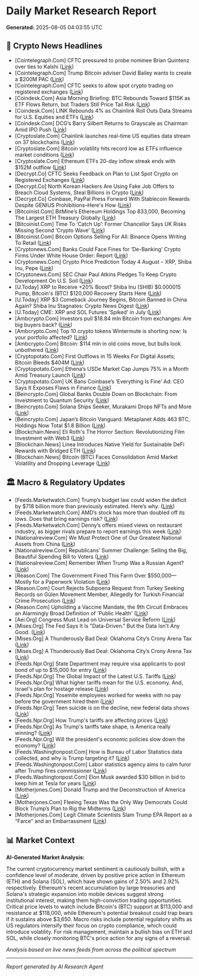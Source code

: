 # Daily Market Research Report
**Generated:** 2025-08-05 04:03:55 UTC

## 📰 Crypto News Headlines
- [Cointelegraph.Com] CFTC pressured to probe nominee Brian Quintenz over ties to Kalshi ([Link](https://cointelegraph.com/news/cftc-nominee-brian-quintenz-probed-kalshi-ties?utm_source=rss_feed&utm_medium=rss&utm_campaign=rss_partner_inbound))
- [Cointelegraph.Com] Trump Bitcoin adviser David Bailey wants to create a $200M PAC ([Link](https://cointelegraph.com/news/david-bailey-bitcoin-pac-crypto-political-push?utm_source=rss_feed&utm_medium=rss&utm_campaign=rss_partner_inbound))
- [Cointelegraph.Com] CFTC seeks to allow spot crypto trading on registered exchanges ([Link](https://cointelegraph.com/news/cftc-spot-crypto-contracts-trading-initiative?utm_source=rss_feed&utm_medium=rss&utm_campaign=rss_partner_inbound))
- [Coindesk.Com] Asia Morning Briefing: BTC Rebounds Toward $115K as ETF Flows Return, but Traders Still Price Tail Risk ([Link](https://www.coindesk.com/markets/2025/08/05/asia-morning-briefing-btc-rebounds-toward-usd115k-as-etf-flows-return-but-traders-still-price-tail-risk))
- [Coindesk.Com] LINK Rebounds 4% as Chainlink Roll Outs Data Streams for U.S. Equities and ETFs ([Link](https://www.coindesk.com/markets/2025/08/04/link-rebounds-4-as-chainlink-roll-outs-data-streams-for-u-s-equities-and-etfs))
- [Coindesk.Com] DCG’s Barry Silbert Returns to Grayscale as Chairman Amid IPO Push ([Link](https://www.coindesk.com/business/2025/08/04/dcg-s-barry-silbert-returns-to-grayscale-as-chairman))
- [Cryptoslate.Com] Chainlink launches real-time US equities data stream on 37 blockchains ([Link](https://cryptoslate.com/chainlink-launches-real-time-us-equities-data-stream-on-37-blockchains/))
- [Cryptoslate.Com] Bitcoin volatility hits record low as ETFs influence market conditions ([Link](https://cryptoslate.com/insights/bitcoin-volatility-hits-record-low-as-etfs-influence-market-conditions/))
- [Cryptoslate.Com] Ethereum ETFs 20-day inflow streak ends with $152M outflow ([Link](https://cryptoslate.com/ethereum-etfs-20-day-inflow-streak-ends-with-152m-outflow/))
- [Decrypt.Co] CFTC Seeks Feedback on Plan to List Spot Crypto on Registered Exchanges ([Link](https://decrypt.co/333516/cftc-feedback-plan-list-spot-crypto-registered-exchanges))
- [Decrypt.Co] North Korean Hackers Are Using Fake Job Offers to Breach Cloud Systems, Steal Billions in Crypto ([Link](https://decrypt.co/333513/north-korean-fake-job-offers-cloud-systems-steal-billions-crypto))
- [Decrypt.Co] Coinbase, PayPal Press Forward With Stablecoin Rewards Despite GENIUS Prohibitions–Here's How ([Link](https://decrypt.co/333472/coinbase-paypal-stablecoin-rewards-genius-prohibitions-how))
- [Bitcoinist.Com] BitMine’s Ethereum Holdings Top 833,000, Becoming The Largest ETH Treasury Globally ([Link](https://bitcoinist.com/bitmines-ethereum-833000-largest-eth-treasury/))
- [Bitcoinist.Com] Time To ‘Catch Up’: Former Chancellor Says UK Risks Missing Second ‘Crypto Wave’ ([Link](https://bitcoinist.com/former-chancellor-uk-risks-second-crypto-wave/))
- [Bitcoinist.Com] Bitcoin Options Selling For All: Binance Opens Writing To Retail ([Link](https://bitcoinist.com/bitcoin-options-selling-all-binance-writing-retail/))
- [Cryptonews.Com] Banks Could Face Fines for ‘De-Banking’ Crypto Firms Under White House Order: Report ([Link](https://cryptonews.com/news/banks-at-risk-fines-crypto-client-closures-white-house-executive-order/))
- [Cryptonews.Com] Crypto Price Prediction Today 4 August – XRP, Shiba Inu, Pepe ([Link](https://cryptonews.com/news/crypto-price-prediction-today-4-august-xrp-shiba-inu-pepe/))
- [Cryptonews.Com] SEC Chair Paul Atkins Pledges To Keep Crypto Development On U.S. Soil ([Link](https://cryptonews.com/news/paul-atkins-vows-keep-crypto-development-us/))
- [U.Today] XRP to Receive +20% Boost? Shiba Inu (SHIB) $0.000015 Pump, Bitcoin's (BTC) $120,000 Recovery Starts Here ([Link](https://u.today/xrp-to-receive-20-boost-shiba-inu-shib-0000015-pump-bitcoins-btc-120000-recovery-starts-here))
- [U.Today] XRP $3 Comeback Journey Begins, Bitcoin Banned in China Again? Shiba Inu Stagnates: Crypto News Digest ([Link](https://u.today/xrp-3-comeback-journey-begins-bitcoin-banned-in-china-again-shiba-inu-stagnates-crypto-news-digest))
- [U.Today] CME: XRP and SOL Futures 'Spiked' in July ([Link](https://u.today/cme-xrp-and-sol-futures-spiked-in-july))
- [Ambcrypto.Com] Investors pull $18.84 mln Bitcoin from exchanges: Are big buyers back? ([Link](https://ambcrypto.com/investors-pull-18-84-mln-bitcoin-from-exchanges-are-big-buyers-back/))
- [Ambcrypto.Com] Top 10 crypto tokens Wintermute is shorting now: Is your portfolio affected? ([Link](https://ambcrypto.com/top-10-tokens-wintermute-is-shorting-now-is-your-portfolio-affected/))
- [Ambcrypto.Com] Bitcoin: $114 mln in old coins move, but bulls look unbothered ([Link](https://ambcrypto.com/bitcoin-114-mln-in-old-coins-move-but-bulls-look-unbothered/))
- [Cryptopotato.Com] First Outflows in 15 Weeks For Digital Assets; Bitcoin Bleeds $404M ([Link](https://cryptopotato.com/first-outflows-in-15-weeks-for-digital-assets-bitcoin-bleeds-404m/))
- [Cryptopotato.Com] Ethena’s USDe Market Cap Jumps 75% in a Month Amid Treasury Launch ([Link](https://cryptopotato.com/ethenas-usde-market-cap-jumps-75-in-a-month-amid-treasury-launch/))
- [Cryptopotato.Com] UK Bans Coinbase’s ‘Everything Is Fine’ Ad: CEO Says It Exposes Flaws in Finance ([Link](https://cryptopotato.com/uk-bans-coinbases-everything-is-fine-ad-ceo-says-it-exposes-flaws-in-finance/))
- [Beincrypto.Com] Global Banks Double Down on Blockchain: From Investment to Quantum Security ([Link](https://beincrypto.com/tradfi-bets-big-on-blockchain/))
- [Beincrypto.Com] Solana Ships Seeker, Murakami Drops NFTs and More ([Link](https://beincrypto.com/solana-ships-seeker-phone/))
- [Beincrypto.Com] Japan’s Bitcoin Vanguard: Metaplanet Adds 463 BTC, Holdings Now Total $1.8 Billion ([Link](https://beincrypto.com/metaplanet-adds-463-bitcoins/))
- [Blockchain.News] Eli Roth's The Horror Section: Revolutionizing Film Investment with Web3 ([Link](https://Blockchain.News/news/eli-roth-horror-section-revolutionizing-film-investment-web3))
- [Blockchain.News] Linea Introduces Native Yield for Sustainable DeFi Rewards with Bridged ETH ([Link](https://Blockchain.News/news/linea-native-yield-sustainable-defi-rewards-bridged-eth))
- [Blockchain.News] Bitcoin (BTC) Faces Consolidation Amid Market Volatility and Dropping Leverage ([Link](https://Blockchain.News/news/bitcoin-btc-faces-consolidation-market-volatility-dropping-leverage))

## 🏛️ Macro & Regulatory Updates
- [Feeds.Marketwatch.Com] Trump’s budget law could widen the deficit by $718 billion more than previously estimated. Here’s why. ([Link](https://www.marketwatch.com/story/trumps-budget-law-could-widen-the-deficit-by-718-billion-more-than-previously-estimated-heres-why-523d28db?mod=mw_rss_topstories))
- [Feeds.Marketwatch.Com] AMD’s stock has more than doubled off its lows. Does that bring earnings risk? ([Link](https://www.marketwatch.com/story/amds-stock-has-more-than-doubled-off-its-lows-does-that-bring-earnings-risk-31716cb2?mod=mw_rss_topstories))
- [Feeds.Marketwatch.Com] Denny’s offers mixed views on restaurant industry, as bigger rivals prepare to report earnings this week ([Link](https://www.marketwatch.com/story/dennys-offers-mixed-views-on-restaurant-industry-as-bigger-rivals-prepare-to-report-earnings-this-week-6ea89ee5?mod=mw_rss_topstories))
- [Nationalreview.Com] We Must Protect One of Our Greatest National Assets from China ([Link](https://www.nationalreview.com/2025/08/we-must-protect-one-of-our-greatest-national-assets-from-china/))
- [Nationalreview.Com] Republicans’ Summer Challenge: Selling the Big, Beautiful Spending Bill to Voters ([Link](https://www.nationalreview.com/2025/08/republicans-summer-challenge-selling-the-big-beautiful-spending-bill-to-voters/))
- [Nationalreview.Com] Remember When Trump Was a Russian Agent? ([Link](https://www.nationalreview.com/2025/08/remember-when-trump-was-a-russian-agent/))
- [Reason.Com] The Government Fined This Farm Over $550,000—Mostly for a Paperwork Violation ([Link](https://reason.com/2025/08/04/the-government-fined-this-farm-over-550000-mostly-for-a-paperwork-violation/))
- [Reason.Com] Court Rejects Subpoena Request from Turkey Seeking Records on Gülen Movement Member, Allegedly for Turkish Financial Crime Prosecution ([Link](https://reason.com/volokh/2025/08/04/court-rejects-subpoena-request-from-turkey-seeking-records-on-gulen-movement-member-allegedly-for-turkish-financial-crime-prosecution/))
- [Reason.Com] Upholding a Vaccine Mandate, the 9th Circuit Embraces an Alarmingly Broad Definition of 'Public Health' ([Link](https://reason.com/2025/08/04/upholding-a-vaccine-mandate-the-9th-circuit-embraces-an-alarmingly-broad-definition-of-public-health/))
- [Aei.Org] Congress Must Lead on Universal Service Reform ([Link](https://www.aei.org/technology-and-innovation/congress-must-lead-on-universal-service-reform/))
- [Mises.Org] The Fed Says It Is "Data-Driven." But the Data Isn't Any Good. ([Link](https://mises.org/podcasts/audio-mises-wire/fed-says-it-data-driven-data-isnt-any-good))
- [Mises.Org] A Thunderously Bad Deal: Oklahoma City’s Crony Arena Tax ([Link](https://mises.org/mises-wire/thunderously-bad-deal-oklahoma-citys-crony-arena-tax))
- [Mises.Org] A Thunderously Bad Deal: Oklahoma City’s Crony Arena Tax ([Link](https://mises.org/podcasts/audio-mises-wire/thunderously-bad-deal-oklahoma-citys-crony-arena-tax))
- [Feeds.Npr.Org] State Department may require visa applicants to post bond of up to $15,000 for entry ([Link](https://www.npr.org/2025/08/04/nx-s1-5492557/state-department-visa-applicants-bond))
- [Feeds.Npr.Org] The Global Impact of the Latest U.S. Tariffs ([Link](https://www.npr.org/2025/08/04/nx-s1-5492483/the-global-impact-of-the-latest-u-s-tariffs))
- [Feeds.Npr.Org] What higher tariffs mean for the U.S. economy. And, Israel's plan for hostage release ([Link](https://www.npr.org/2025/08/04/g-s1-80889/up-first-newsletter-trump-tariffs-mexico-israel-hostages-gaza))
- [Feeds.Npr.Org] Yosemite employees worked for weeks with no pay before the government hired them ([Link](https://www.npr.org/2025/08/04/nx-s1-5387722/yosemite-workers-housing-volunteer-no-pay))
- [Feeds.Npr.Org] Teen suicide is on the decline, new federal data shows ([Link](https://www.npr.org/sections/shots-health-news/2025/08/04/nx-s1-5490050/nsduh-depression-suicide-federal-statistics-teens))
- [Feeds.Npr.Org] How Trump's tariffs are affecting prices ([Link](https://www.npr.org/2025/08/04/nx-s1-5492203/how-trumps-tariffs-are-affecting-prices))
- [Feeds.Npr.Org] As Trump's tariffs take shape, is America really winning? ([Link](https://www.npr.org/2025/08/04/nx-s1-5487592/global-economy-tariffs-inflation-prices))
- [Feeds.Npr.Org] Will the president's economic policies slow down the economy? ([Link](https://www.npr.org/2025/08/04/nx-s1-5491539/will-the-presidents-economic-policies-slow-down-the-economy))
- [Feeds.Washingtonpost.Com] How is Bureau of Labor Statistics data collected, and why is Trump targeting it? ([Link](https://www.washingtonpost.com/business/2025/08/04/trump-bls-labor-statistics-data/))
- [Feeds.Washingtonpost.Com] Labor statistics agency aims to calm furor after Trump fires commissioner ([Link](https://www.washingtonpost.com/business/2025/08/04/jobs-report-controversy-trump/))
- [Feeds.Washingtonpost.Com] Elon Musk awarded $30 billion in bid to keep him at Tesla for years ([Link](https://www.washingtonpost.com/business/2025/08/04/musk-30-billion-tesla-payout/))
- [Motherjones.Com] Donald Trump and the Deconstruction of America ([Link](https://www.motherjones.com/politics/2025/08/donald-trump-deconstruction-america/))
- [Motherjones.Com] Fleeing Texas Was the Only Way Democrats Could Block Trump’s Plan to Rig the Midterms ([Link](https://www.motherjones.com/politics/2025/08/texas-democrats-flee-state-trump-rig-midtersm-abbott/))
- [Motherjones.Com] Legit Climate Scientists Slam Trump EPA Report as a “Farce” and an Embarrassment ([Link](https://www.motherjones.com/politics/2025/08/climate-scientists-slam-epa-report-endangerment-finding-greenhouse-gases/))

## 📊 Market Context
**AI-Generated Market Analysis:**

The current cryptocurrency market sentiment is cautiously bullish, with a confidence level of moderate, driven by positive price action in Ethereum (ETH) and Solana (SOL), which have shown gains of 2.50% and 2.92% respectively. Ethereum's recent accumulation by large treasuries and Solana's strategic expansion into mobile devices suggest strong institutional interest, making them high-conviction trading opportunities. Critical price levels to watch include Bitcoin's (BTC) support at $113,000 and resistance at $118,000, while Ethereum's potential breakout could trap bears if it sustains above $3,650. Macro risks include potential regulatory shifts as US regulators intensify their focus on crypto compliance, which could introduce volatility. For risk management, maintain a bullish bias on ETH and SOL, while closely monitoring BTC's price action for any signs of a reversal.

*Analysis based on live news feeds from across the political spectrum*

---
*Report generated by AI Research Agent*